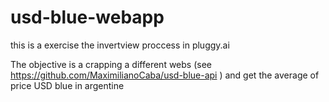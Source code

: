 # usd-blue-webapp

this is a exercise the invertview proccess in pluggy.ai

The objective is a crapping a different webs (see https://github.com/MaximilianoCaba/usd-blue-api ) and get the average of price USD blue in argentine
